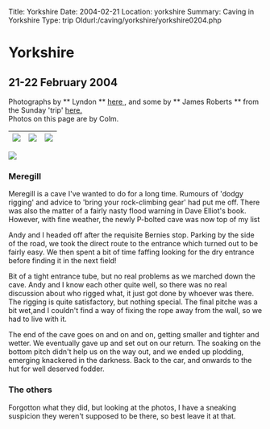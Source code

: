 Title: Yorkshire 
Date: 2004-02-21
Location: yorkshire
Summary: Caving in Yorkshire
Type: trip
Oldurl:/caving/yorkshire/yorkshire0204.php

#  Yorkshire 

##  21-22 February 2004 

Photographs by ** Lyndon ** [ here ](/caving/photo_archive/trips/2004-02-21%20-%20yorkshire%20-%20lyndon/dirindex.html) , and some by ** James Roberts ** from the Sunday 'trip' [ here. ](/caving/photo_archive/trips/2004-02-00%20-%20yorkshire%20-%20unknown/dirindex.html)   
Photos on this page are by Colm. 

|  [ ![](/caving/old/yorkshire/yorks0204/meregill1lr.jpg) ](/caving/old/yorkshire/yorks0204/meregill1.jpg) |  [ ![](/caving/old/yorkshire/yorks0204/meregill3lr.jpg) ](/caving/old/yorkshire/yorks0204/meregill3.jpg) |  [ ![](/caving/old/yorkshire/yorks0204/meregill2lr.jpg) ](/caving/old/yorkshire/yorks0204/meregill2.jpg)  
---|---|---  
  
![](/caving/old/yorkshire/yorks0204/meregill.jpg)

###  Meregill 

Meregill is a cave I've wanted to do for a long time. Rumours of 'dodgy rigging' and advice to 'bring your rock-climbing gear' had put me off. There was also the matter of a fairly nasty flood warning in Dave Elliot's book. However, with fine weather, the newly P-bolted cave was now top of my list 

Andy and I headed off after the requisite Bernies stop. Parking by the side of the road, we took the direct route to the entrance which turned out to be fairly easy. We then spent a bit of time faffing looking for the dry entrance before finding it in the next field! 

Bit of a tight entrance tube, but no real problems as we marched down the cave. Andy and I know each other quite well, so there was no real discussion about who rigged what, it just got done by whoever was there. The rigging is quite satisfactory, but nothing special. The final pitche was a bit wet,and I couldn't find a way of fixing the rope away from the wall, so we had to live with it. 

The end of the cave goes on and on and on, getting smaller and tighter and wetter. We eventually gave up and set out on our return. The soaking on the bottom pitch didn't help us on the way out, and we ended up plodding, emerging knackered in the darkness. Back to the car, and onwards to the hut for well deserved fodder. 

###  The others 

Forgotton what they did, but looking at the photos, I have a sneaking suspicion they weren't supposed to be there, so best leave it at that. 
